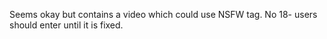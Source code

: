Seems okay but contains a video which could use NSFW tag. No 18- users should enter until it is fixed.